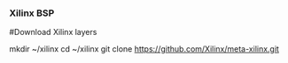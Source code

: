### Xilinx BSP 

#Download Xilinx layers 

mkdir ~/xilinx
cd ~/xilinx
git clone https://github.com/Xilinx/meta-xilinx.git
